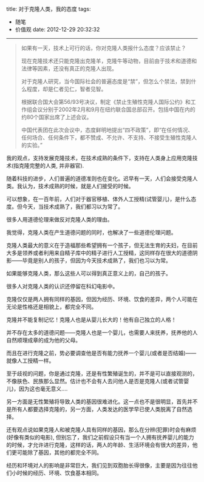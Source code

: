 title: 对于克隆人类，我的态度
tags:
  - 随笔
  - 价值观
date: 2012-12-29 20:32:32
---

> 如果有一天，技术上可行的话，你对克隆人类报什么态度？应该禁止？
> 
> 现在克隆技术还只能克隆出克隆羊，克隆牛等动物，目前由于技术和道德和法律等因素，还没有真正的克隆人出现。
> 
> 对于克隆人研究，当今国际社会的普遍态度是“禁”，但怎么个禁法，禁到什么程度，却是仁者见仁，智者见智。
> 
> 根据联合国大会第56/93号决议，制定《禁止生殖性克隆人国际公约》和工作组会议分别于2002年2月和9月在纽约联合国总部召开。包括中国在内的约80个国家出席了上述会议。
> 
> 中国代表团在此次会议中，态度鲜明地提出“四不政策”，即“在任何情况、任何场合、任何条件下，都不赞成、不允许、不支持、不接受生殖性克隆人的实验。”

我的观点，支持发展克隆技术，在技术成熟的条件下，支持在人类身上应用克隆技术(指克隆完整的人类, 并非器官).

随着科技的进步，人们普遍的道德准则也在变化。迟早有一天，人们会接受克隆人类。我认为，技术成熟的时候，就是人们接受的时候。

可以想象，在一百年前，人们对于器官移植、体外人工授精(试管婴儿)，是什么态度。但今天，当技术成熟了，我们都习以为常了。

很多人用道德伦理来做反对克隆人类的理由。

我觉得，克隆人类在产生道德问题的同时，也解决了一些道德伦理问题。

克隆人类最大的意义在于造福那些希望拥有一个孩子，但无法生育的夫妇，在目前大多是领养或者利用来自精子库中的精子进行人工授精，这同样存在很大的道德阴影——毕竟是别人的孩子，但因为今天技术成熟了，我们也习以为常。

如果能够克隆人类，那么这些人可以得到真正意义上的，自己的孩子。

很多人对克隆人类的认识还停留在科幻电影中。

克隆仅仅是两人拥有同样的基因，但因为经历、环境、饮食的差异，两个人可能在无论是性格还是相貌上，都完全不同。

克隆并不能复制记忆！克隆人也是从婴儿长大的！他有自己独立的人格！

并不存在太多的道德问题——克隆人也是一个婴儿，也需要人来抚养，抚养他的人自然顺理成章的成为他的父母。

而且在进行克隆之前，势必要调查他是否有能力抚养一个婴儿(或者是否结婚)——就像人工授精一样。

至于歧视的问题，你是通过克隆，还是有性繁殖诞生的，并不是可以直接观测的，不像肤色、民族那么显然。估计也不会有人去问他人是否是克隆人(或者试管婴儿)，因为这也毫无意义&#8230;.

另一方面是无性繁殖将导致人类的基因很难进化。这一点也不是很明显，首先并不是所有人都要选择克隆的，另一方面，人类发达的医学早已使人类脱离了自然选择。

还有观点说如果克隆人和被克隆人具有同样的基因，那么在分辨(犯罪)时会有麻烦(好像有类似的电影), 但别忘了，我们之前假设只有当一个人拥有抚养婴儿的能力的时候，才允许进行克隆，这样的话，两人的年龄、生活环境会有很大的差异，他们更可能除了基因，其他的都完全不同。

经历和环境对人的影响是非常巨大，我们见到双胞胎长得很像，主要是因为往往他们小时候的经历、环境、饮食基本相同。